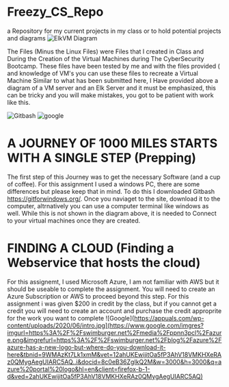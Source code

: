 # Freezy_CS_Repo
a Repository for my current projects in my class or to hold potential projects and diagrams
![ElkVM Diagram](https://github.com/MrFreeze64/Freezy_CS_Repo/blob/main/VM-Diagrams/Elk_VM%20Diagram.PNG)

The Files (Minus the Linux Files) were Files that I created in Class and During the Creation of the Virtual Machines during The CyberSecurity Bootcamp.  These files have been tested by me and with the files provided ( and knowledge of VM's you can use these files to recreate a Virtual Machine Similar to what has been submitted here, I Have provided above a diagram of a VM server and an Elk Server and it must be emphasized, this can be tricky and you will make mistakes, you got to be patient with work like this.

![Gitbash](https://appuals.com/wp-content/uploads/2020/06/intro.jpg) ![google](https://initialcommit.com/img/initialcommit/how-to-paste-in-git-bash.png)
# A JOURNEY OF 1000 MILES STARTS WITH A SINGLE STEP (Prepping)
The first step of this Journey was to get the necessary Software (and a cup of coffee).  For this assignment I used a windows PC, there are some differences but please keep that in mind.  To do this I downloaded Gitbash https://gitforwindows.org/.  Once you naviaget to the site, download it to the computer, altrnatively you can use a computer terminal like windows as well.  While this is not shown in the diagram above, it is needed to Connect to your virtual machines once they are created.

#  FINDING A CLOUD (Finding a Webservice that hosts the cloud)
For this assignemt, I used Microsoft Azure, I am not familiar with AWS but it should be useable to complete the assignment. You will need to create an Azure Subscription or AWS to proceed beyond this step. For this assignment i was given $200 in credit by the class, but if you cannot get a credit you will need to create an account and purchase the credit approprite for the work you want to complete 
![Google](https://appuals.com/wp-content/uploads/2020/06/intro.jpg](https://www.google.com/imgres?imgurl=https%3A%2F%2Fswimburger.net%2Fmedia%2Fppnn3pcl%2Fazure.png&imgrefurl=https%3A%2F%2Fswimburger.net%2Fblog%2Fazure%2Fazure-has-a-new-logo-but-where-do-you-download-it-here&tbnid=9WMAzKt7Lk1xmM&vet=12ahUKEwijitOa5fP3AhV18VMKHXeRAz0QMygAegUIARC5AQ..i&docid=8c0eB36ZgIkQ2M&w=3000&h=3000&q=azure%20portal%20logo&hl=en&client=firefox-b-1-d&ved=2ahUKEwijitOa5fP3AhV18VMKHXeRAz0QMygAegUIARC5AQ)
